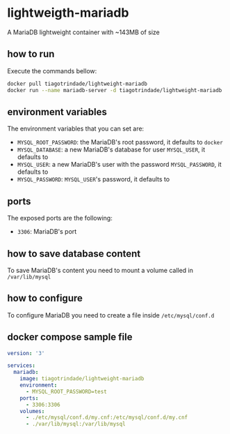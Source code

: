 # lightweigth-mariadb
A MariaDB lightweight container with ~143MB of size

## how to run
Execute the commands bellow:
```bash
docker pull tiagotrindade/lightweight-mariadb
docker run --name mariadb-server -d tiagotrindade/lightweight-mariadb
```

## environment variables
The environment variables that you can set are:
* `MYSQL_ROOT_PASSWORD`: the MariaDB's root password, it defaults to `docker`
* `MYSQL_DATABASE`: a new MariaDB's database for user `MYSQL_USER`, it defaults to ` `
* `MYSQL_USER`: a new MariaDB's user with the password `MYSQL_PASSWORD`, it defaults to ` `
* `MYSQL_PASSWORD`: `MYSQL_USER`'s password, it defaults to ` `

## ports
The exposed ports are the following:
* `3306`: MariaDB's port

## how to save database content
To save MariaDB's content you need to mount a volume called in `/var/lib/mysql`

## how to configure
To configure MariaDB you need to create a file inside `/etc/mysql/conf.d`

## docker compose sample file
```yaml
version: '3'

services:
  mariadb:
    image: tiagotrindade/lightweight-mariadb
    environment:
      - MYSQL_ROOT_PASSWORD=test
    ports:
      - 3306:3306
    volumes:
      - ./etc/mysql/conf.d/my.cnf:/etc/mysql/conf.d/my.cnf
      - ./var/lib/mysql:/var/lib/mysql
```
